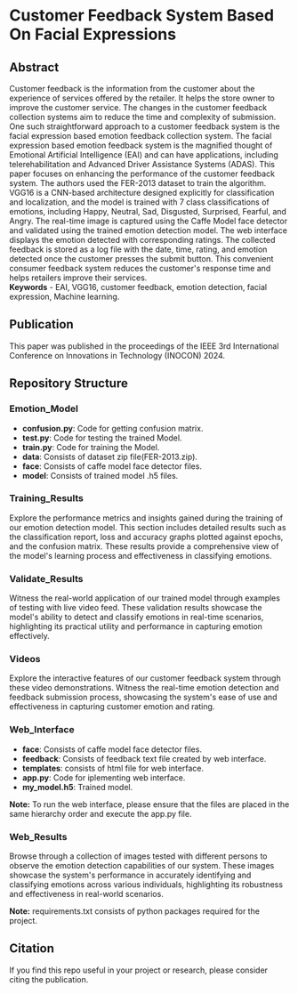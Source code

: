# Customer Feedback System Based On Facial Expressions
## Abstract
Customer feedback is the information from the customer about the experience of services offered by the retailer. It helps the store owner to improve the customer service. The changes in the customer feedback collection systems aim to reduce the time and complexity of submission. One such straightforward approach to a customer feedback system is the facial expression based emotion feedback collection system. The facial expression based emotion feedback system is the magnified thought of Emotional Artificial Intelligence (EAI) and can have applications, including telerehabilitation and Advanced Driver Assistance Systems (ADAS). This paper focuses on enhancing the performance of the customer feedback system. The authors used the FER-2013 dataset to train the algorithm. VGG16 is a CNN-based architecture designed 
explicitly for classification and localization, and the model is trained with 7 class classifications of emotions, including Happy, Neutral, Sad, Disgusted, Surprised, Fearful, and Angry. The real-time image is captured using the Caffe Model face detector and validated using the trained emotion detection model. The 
web interface displays the emotion detected with corresponding ratings. The collected feedback is stored as a log file with the 
date, time, rating, and emotion detected once the customer presses the submit button. This convenient consumer feedback system reduces the customer's response time and helps retailers improve their services.  
**Keywords** -  EAI, VGG16, customer feedback, emotion detection, facial expression, Machine learning.

## Publication
This paper was published in the proceedings of the IEEE 3rd International Conference on Innovations in Technology (INOCON) 2024.

## Repository Structure
### Emotion_Model
- **confusion.py**: Code for getting confusion matrix.
- **test.py**: Code for testing the trained Model.
- **train.py**: Code for training the Model.
- **data**: Consists of dataset zip file(FER-2013.zip).
- **face**: Consists of caffe model face detector files.
- **model**: Consists of trained model .h5 files.
### Training_Results
Explore the performance metrics and insights gained during the training of our emotion detection model. This section includes detailed results such as the classification report, loss and accuracy graphs plotted against epochs, and the confusion matrix. These results provide a comprehensive view of the model's learning process and effectiveness in classifying emotions.
### Validate_Results
Witness the real-world application of our trained model through examples of testing with live video feed. These validation results showcase the model's ability to detect and classify emotions in real-time scenarios, highlighting its practical utility and performance in capturing emotion effectively.
### Videos
Explore the interactive features of our customer feedback system through these video demonstrations. Witness the real-time emotion detection and feedback submission process, showcasing the system's ease of use and effectiveness in capturing customer emotion and rating.
### Web_Interface
- **face**: Consists of caffe model face detector files.
- **feedback**: Consists of feedback text file created by web interface.
- **templates**: consists of html file for web interface.
- **app.py**: Code for iplementing web interface.
- **my_model.h5**: Trained model.

**Note:** To run the web interface, please ensure that the files are placed in the same hierarchy order and execute the app.py file.
### Web_Results 
Browse through a collection of images tested with different persons to observe the emotion detection capabilities of our system. These images showcase the system's performance in accurately identifying and classifying emotions across various individuals, highlighting its robustness and effectiveness in real-world scenarios.

**Note:** requirements.txt consists of python packages required for the project.

## Citation
If you find this repo useful in your project or research, please consider citing the publication.
